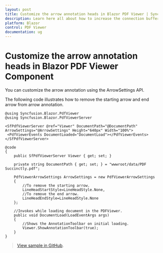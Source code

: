 ```yaml
---
layout: post
title: Customize the arrow annotation heads in Blazor PDF Viewer | Syncfusion
description: Learn here all about how to increase the connection buffer size in Syncfusion Blazor PDF Viewer component and more.
platform: Blazor
control: PDF Viewer
documentation: ug
---
```


# Customize the arrow annotation heads in Blazor PDF Viewer Component

You can customize the arrow annotation using the ArrowSettings API.

The following code illustrates how to remove the starting arrow and end arrow from arrow annotation.

```cshtml
@using Syncfusion.Blazor.PdfViewer
@using Syncfusion.Blazor.PdfViewerServer

<SfPdfViewerServer @ref="Viewer" DocumentPath="@DocumentPath" ArrowSettings="@ArrowSettings" Height="640px" Width="100%">
 <PdfViewerEvents DocumentLoaded="DocumentLoad"></PdfViewerEvents>
</SfPdfViewerServer>

@code
{
    public SfPdfViewerServer Viewer { get; set; }

    private string DocumentPath { get; set; } = "wwwroot/data/PDF Succinctly.pdf";

    PdfViewerArrowSettings ArrowSettings = new PdfViewerArrowSettings 
    { 
        //To remove the starting arrow.
        LineHeadStartStyle=LineHeadStyle.None,
        //To remove the end arrow.
        LineHeadEndStyle=LineHeadStyle.None
    };

    //Invokes while loading document in the PDFViewer. 
    public void DocumentLoad(LoadEventArgs args)
    {
        //Shows the AnnotationToolbar on initial loading.
        Viewer.ShowAnnotationToolbar(true);        
    }
}
```

> [View sample in GitHub](https://github.com/SyncfusionExamples/blazor-pdf-viewer-examples/tree/master/Annotations/Customize%20Arrow%20Annotation%20Heads).
